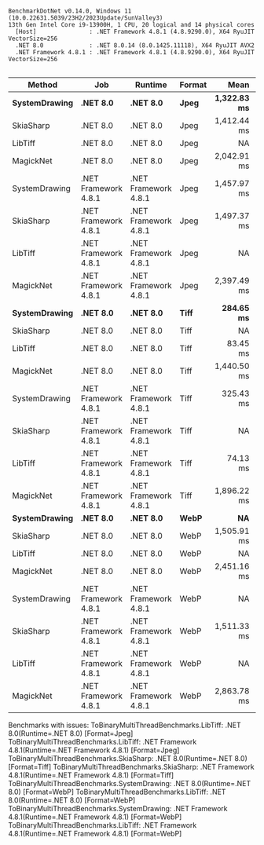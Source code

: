 ```

BenchmarkDotNet v0.14.0, Windows 11 (10.0.22631.5039/23H2/2023Update/SunValley3)
13th Gen Intel Core i9-13900H, 1 CPU, 20 logical and 14 physical cores
  [Host]               : .NET Framework 4.8.1 (4.8.9290.0), X64 RyuJIT VectorSize=256
  .NET 8.0             : .NET 8.0.14 (8.0.1425.11118), X64 RyuJIT AVX2
  .NET Framework 4.8.1 : .NET Framework 4.8.1 (4.8.9290.0), X64 RyuJIT VectorSize=256


```
| Method        | Job                  | Runtime              | Format | Mean        | Error      | StdDev     | Median      | Gen0       | Gen1       | Gen2       | Allocated     |
|-------------- |--------------------- |--------------------- |------- |------------:|-----------:|-----------:|------------:|-----------:|-----------:|-----------:|--------------:|
| **SystemDrawing** | **.NET 8.0**             | **.NET 8.0**             | **Jpeg**   | **1,322.83 ms** |  **96.823 ms** | **285.484 ms** | **1,178.52 ms** |          **-** |          **-** |          **-** |     **129.79 KB** |
| SkiaSharp     | .NET 8.0             | .NET 8.0             | Jpeg   | 1,412.44 ms | 103.182 ms | 304.234 ms | 1,256.92 ms |          - |          - |          - |     148.54 KB |
| LibTiff       | .NET 8.0             | .NET 8.0             | Jpeg   |          NA |         NA |         NA |          NA |         NA |         NA |         NA |            NA |
| MagickNet     | .NET 8.0             | .NET 8.0             | Jpeg   | 2,042.91 ms | 146.256 ms | 431.239 ms | 1,817.61 ms | 11000.0000 | 11000.0000 | 11000.0000 | 3397513.73 KB |
| SystemDrawing | .NET Framework 4.8.1 | .NET Framework 4.8.1 | Jpeg   | 1,457.97 ms |  98.091 ms | 289.225 ms | 1,371.47 ms | 13000.0000 |          - |          - |    81299.2 KB |
| SkiaSharp     | .NET Framework 4.8.1 | .NET Framework 4.8.1 | Jpeg   | 1,497.37 ms | 110.071 ms | 324.547 ms | 1,363.32 ms |          - |          - |          - |        248 KB |
| LibTiff       | .NET Framework 4.8.1 | .NET Framework 4.8.1 | Jpeg   |          NA |         NA |         NA |          NA |         NA |         NA |         NA |            NA |
| MagickNet     | .NET Framework 4.8.1 | .NET Framework 4.8.1 | Jpeg   | 2,397.49 ms | 173.883 ms | 512.699 ms | 2,174.92 ms | 13000.0000 | 13000.0000 | 13000.0000 |  3397918.8 KB |
| **SystemDrawing** | **.NET 8.0**             | **.NET 8.0**             | **Tiff**   |   **284.65 ms** |  **21.484 ms** |  **63.347 ms** |   **264.55 ms** |          **-** |          **-** |          **-** |      **27.45 KB** |
| SkiaSharp     | .NET 8.0             | .NET 8.0             | Tiff   |          NA |         NA |         NA |          NA |         NA |         NA |         NA |            NA |
| LibTiff       | .NET 8.0             | .NET 8.0             | Tiff   |    83.45 ms |   5.996 ms |  17.679 ms |    69.52 ms |  2000.0000 |  1800.0000 |          - |   24989.41 KB |
| MagickNet     | .NET 8.0             | .NET 8.0             | Tiff   | 1,440.50 ms | 100.611 ms | 296.653 ms | 1,280.42 ms | 11000.0000 | 11000.0000 | 11000.0000 | 3397477.46 KB |
| SystemDrawing | .NET Framework 4.8.1 | .NET Framework 4.8.1 | Tiff   |   325.43 ms |  26.669 ms |  78.634 ms |   328.31 ms |  2000.0000 |          - |          - |   14053.26 KB |
| SkiaSharp     | .NET Framework 4.8.1 | .NET Framework 4.8.1 | Tiff   |          NA |         NA |         NA |          NA |         NA |         NA |         NA |            NA |
| LibTiff       | .NET Framework 4.8.1 | .NET Framework 4.8.1 | Tiff   |    74.13 ms |   1.437 ms |   1.765 ms |    73.87 ms |  4000.0000 |  2000.0000 |          - |   25422.42 KB |
| MagickNet     | .NET Framework 4.8.1 | .NET Framework 4.8.1 | Tiff   | 1,896.22 ms | 132.788 ms | 391.528 ms | 1,861.16 ms |  8000.0000 |  8000.0000 |  8000.0000 | 3397752.73 KB |
| **SystemDrawing** | **.NET 8.0**             | **.NET 8.0**             | **WebP**   |          **NA** |         **NA** |         **NA** |          **NA** |         **NA** |         **NA** |         **NA** |            **NA** |
| SkiaSharp     | .NET 8.0             | .NET 8.0             | WebP   | 1,505.91 ms | 104.966 ms | 309.496 ms | 1,571.09 ms |          - |          - |          - |     148.54 KB |
| LibTiff       | .NET 8.0             | .NET 8.0             | WebP   |          NA |         NA |         NA |          NA |         NA |         NA |         NA |            NA |
| MagickNet     | .NET 8.0             | .NET 8.0             | WebP   | 2,451.16 ms | 163.495 ms | 482.069 ms | 2,229.42 ms | 13000.0000 | 13000.0000 | 13000.0000 | 3397472.79 KB |
| SystemDrawing | .NET Framework 4.8.1 | .NET Framework 4.8.1 | WebP   |          NA |         NA |         NA |          NA |         NA |         NA |         NA |            NA |
| SkiaSharp     | .NET Framework 4.8.1 | .NET Framework 4.8.1 | WebP   | 1,511.33 ms | 110.905 ms | 327.006 ms | 1,409.92 ms |          - |          - |          - |        248 KB |
| LibTiff       | .NET Framework 4.8.1 | .NET Framework 4.8.1 | WebP   |          NA |         NA |         NA |          NA |         NA |         NA |         NA |            NA |
| MagickNet     | .NET Framework 4.8.1 | .NET Framework 4.8.1 | WebP   | 2,863.78 ms | 184.583 ms | 544.246 ms | 2,775.78 ms |  8000.0000 |  8000.0000 |  8000.0000 | 3397797.22 KB |

Benchmarks with issues:
  ToBinaryMultiThreadBenchmarks.LibTiff: .NET 8.0(Runtime=.NET 8.0) [Format=Jpeg]
  ToBinaryMultiThreadBenchmarks.LibTiff: .NET Framework 4.8.1(Runtime=.NET Framework 4.8.1) [Format=Jpeg]
  ToBinaryMultiThreadBenchmarks.SkiaSharp: .NET 8.0(Runtime=.NET 8.0) [Format=Tiff]
  ToBinaryMultiThreadBenchmarks.SkiaSharp: .NET Framework 4.8.1(Runtime=.NET Framework 4.8.1) [Format=Tiff]
  ToBinaryMultiThreadBenchmarks.SystemDrawing: .NET 8.0(Runtime=.NET 8.0) [Format=WebP]
  ToBinaryMultiThreadBenchmarks.LibTiff: .NET 8.0(Runtime=.NET 8.0) [Format=WebP]
  ToBinaryMultiThreadBenchmarks.SystemDrawing: .NET Framework 4.8.1(Runtime=.NET Framework 4.8.1) [Format=WebP]
  ToBinaryMultiThreadBenchmarks.LibTiff: .NET Framework 4.8.1(Runtime=.NET Framework 4.8.1) [Format=WebP]

